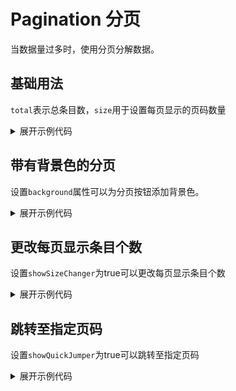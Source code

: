 <script setup>
import Basic from './component/Basic.vue'
import Background from './component/Background.vue'
import ShowSizeChanger from './component/ShowSizeChanger.vue'
import AppointPage from './component/AppointPage.vue'

</script>

# Pagination 分页
当数据量过多时，使用分页分解数据。

## 基础用法
` total `表示总条目数，` size `用于设置每页显示的页码数量
<div class="example">
 <Basic/>
</div>

<details>
<summary>展开示例代码</summary>

```vue
<template>
   <a-pagination total="50" :current-page="currentPage" @page-change="pageChange"/>
</template>

<script setup>
import { ref } from 'vue';
const currentPage = ref(1)
const pageChange = (page)=>{
    currentPage.value = page
}
</script>
```

</details>

## 带有背景色的分页

设置` background `属性可以为分页按钮添加背景色。

<div class="example">
 <Background />
</div>

<details>
<summary>展开示例代码</summary>

```vue
<template>
    <a-pagination total="50" :current-page="currentPage" @page-change="pageChange" background/>
 </template>
 
 <script setup>
 import { ref } from 'vue';
 const currentPage = ref(1)
 const pageChange = (page)=>{
     currentPage.value = page
 }
 </script>
 
```

</details>



## 更改每页显示条目个数
设置` showSizeChanger `为true可以更改每页显示条目个数
<div class="example">
 <ShowSizeChanger />
</div>

<details>
<summary>展开示例代码</summary>

```vue
<template>
    <a-pagination showTotal total="60" :pageSize="7" :current-page="currentPage" @page-change="pageChange" background  showSizeChanger/>
 </template>
 <script setup>
 
 import { ref } from 'vue';
 const currentPage = ref(1)
 const pageChange = (page)=>{
     currentPage.value = page
 }
 </script>
 
```
</details>

## 跳转至指定页码
设置` showQuickJumper `为true可以跳转至指定页码
<div class="example">
 <AppointPage />
</div>

<details>
<summary>展开示例代码</summary>

```vue
<template>
    <a-pagination total="1000" :current-page="currentPage" @page-change="pageChange" background  showSizeChanger showQuickJumper/>
 </template>

 <script setup>
 import { ref } from 'vue';
 const currentPage = ref(1)
 const pageChange = (page)=>{
     currentPage.value = page
 }
 </script>
```
</details>


